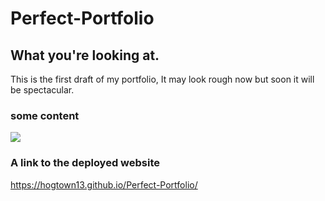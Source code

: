 # Perfect-Portfolio

## What you're looking at.
This is the first draft of my portfolio, It may look rough now but soon it will be spectacular.

### some content
<img src="media/style/Screen Shot 2022-02-13 at 7.59.50 PM.png">

### A link to the deployed website
https://hogtown13.github.io/Perfect-Portfolio/